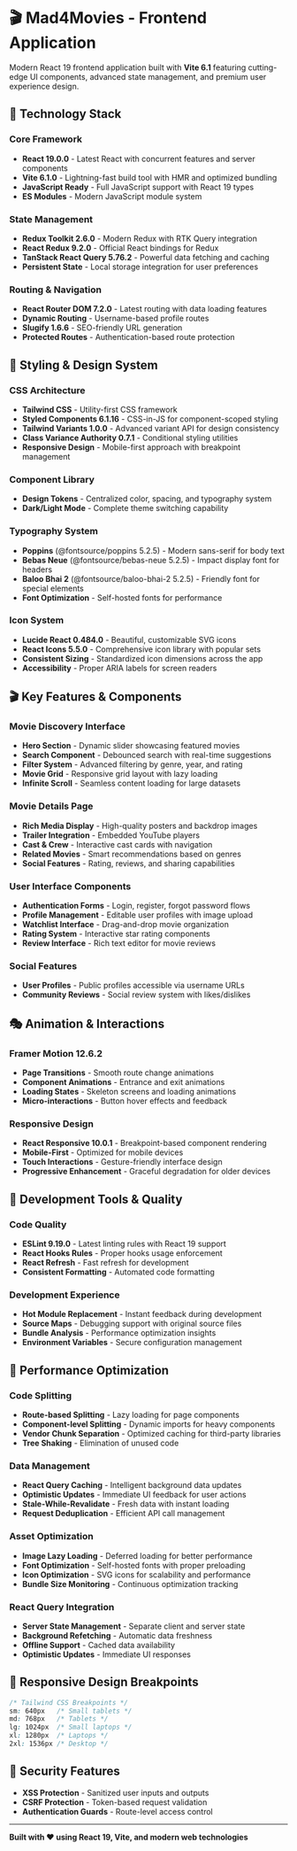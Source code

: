 # 🎬 Mad4Movies - Frontend Application

Modern React 19 frontend application built with **Vite 6.1** featuring cutting-edge UI components, advanced state management, and premium user experience design.

## 🚀 **Technology Stack**

### **Core Framework**
* **React 19.0.0** - Latest React with concurrent features and server components
* **Vite 6.1.0** - Lightning-fast build tool with HMR and optimized bundling
* **JavaScript Ready** - Full JavaScript support with React 19 types
* **ES Modules** - Modern JavaScript module system

### **State Management**
* **Redux Toolkit 2.6.0** - Modern Redux with RTK Query integration
* **React Redux 9.2.0** - Official React bindings for Redux
* **TanStack React Query 5.76.2** - Powerful data fetching and caching
* **Persistent State** - Local storage integration for user preferences

### **Routing & Navigation**
* **React Router DOM 7.2.0** - Latest routing with data loading features
* **Dynamic Routing** - Username-based profile routes
* **Slugify 1.6.6** - SEO-friendly URL generation
* **Protected Routes** - Authentication-based route protection

## 🎨 **Styling & Design System**

### **CSS Architecture**
* **Tailwind CSS** - Utility-first CSS framework
* **Styled Components 6.1.16** - CSS-in-JS for component-scoped styling
* **Tailwind Variants 1.0.0** - Advanced variant API for design consistency
* **Class Variance Authority 0.7.1** - Conditional styling utilities
* **Responsive Design** - Mobile-first approach with breakpoint management

### **Component Library**
* **Design Tokens** - Centralized color, spacing, and typography system
* **Dark/Light Mode** - Complete theme switching capability

### **Typography System**
* **Poppins** (@fontsource/poppins 5.2.5) - Modern sans-serif for body text
* **Bebas Neue** (@fontsource/bebas-neue 5.2.5) - Impact display font for headers
* **Baloo Bhai 2** (@fontsource/baloo-bhai-2 5.2.5) - Friendly font for special elements
* **Font Optimization** - Self-hosted fonts for performance

### **Icon System**
* **Lucide React 0.484.0** - Beautiful, customizable SVG icons
* **React Icons 5.5.0** - Comprehensive icon library with popular sets
* **Consistent Sizing** - Standardized icon dimensions across the app
* **Accessibility** - Proper ARIA labels for screen readers

## 🎬 **Key Features & Components**

### **Movie Discovery Interface**
* **Hero Section** - Dynamic slider showcasing featured movies
* **Search Component** - Debounced search with real-time suggestions
* **Filter System** - Advanced filtering by genre, year, and rating
* **Movie Grid** - Responsive grid layout with lazy loading
* **Infinite Scroll** - Seamless content loading for large datasets

### **Movie Details Page**
* **Rich Media Display** - High-quality posters and backdrop images
* **Trailer Integration** - Embedded YouTube players
* **Cast & Crew** - Interactive cast cards with navigation
* **Related Movies** - Smart recommendations based on genres
* **Social Features** - Rating, reviews, and sharing capabilities

### **User Interface Components**
* **Authentication Forms** - Login, register, forgot password flows
* **Profile Management** - Editable user profiles with image upload
* **Watchlist Interface** - Drag-and-drop movie organization
* **Rating System** - Interactive star rating components
* **Review Interface** - Rich text editor for movie reviews

### **Social Features**
* **User Profiles** - Public profiles accessible via username URLs
* **Community Reviews** - Social review system with likes/dislikes

## 🎭 **Animation & Interactions**

### **Framer Motion 12.6.2**
* **Page Transitions** - Smooth route change animations
* **Component Animations** - Entrance and exit animations
* **Loading States** - Skeleton screens and loading animations
* **Micro-interactions** - Button hover effects and feedback

### **Responsive Design**
* **React Responsive 10.0.1** - Breakpoint-based component rendering
* **Mobile-First** - Optimized for mobile devices
* **Touch Interactions** - Gesture-friendly interface design
* **Progressive Enhancement** - Graceful degradation for older devices

## 🔧 **Development Tools & Quality**

### **Code Quality**
* **ESLint 9.19.0** - Latest linting rules with React 19 support
* **React Hooks Rules** - Proper hooks usage enforcement
* **React Refresh** - Fast refresh for development
* **Consistent Formatting** - Automated code formatting

### **Development Experience**
* **Hot Module Replacement** - Instant feedback during development
* **Source Maps** - Debugging support with original source files
* **Bundle Analysis** - Performance optimization insights
* **Environment Variables** - Secure configuration management

## 🎯 **Performance Optimization**

### **Code Splitting**
* **Route-based Splitting** - Lazy loading for page components
* **Component-level Splitting** - Dynamic imports for heavy components
* **Vendor Chunk Separation** - Optimized caching for third-party libraries
* **Tree Shaking** - Elimination of unused code

### **Data Management**
* **React Query Caching** - Intelligent background data updates
* **Optimistic Updates** - Immediate UI feedback for user actions
* **Stale-While-Revalidate** - Fresh data with instant loading
* **Request Deduplication** - Efficient API call management

### **Asset Optimization**
* **Image Lazy Loading** - Deferred loading for better performance
* **Font Optimization** - Self-hosted fonts with proper preloading
* **Icon Optimization** - SVG icons for scalability and performance
* **Bundle Size Monitoring** - Continuous optimization tracking

### **React Query Integration**
* **Server State Management** - Separate client and server state
* **Background Refetching** - Automatic data freshness
* **Offline Support** - Cached data availability
* **Optimistic Updates** - Immediate UI responses

## 📱 **Responsive Design Breakpoints**

```css
/* Tailwind CSS Breakpoints */
sm: 640px   /* Small tablets */
md: 768px   /* Tablets */
lg: 1024px  /* Small laptops */
xl: 1280px  /* Laptops */
2xl: 1536px /* Desktop */
```
## 🔐 **Security Features**

* **XSS Protection** - Sanitized user inputs and outputs
* **CSRF Protection** - Token-based request validation
* **Authentication Guards** - Route-level access control

---

**Built with ❤️ using React 19, Vite, and modern web technologies**
